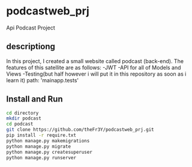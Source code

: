 # podcastweb_prj
Api Podcast Project

## descriptiong
In this project, I created a small website called podcast (back-end). The features of this satellite are as follows:
-JWT
-API for all of Models and Views
-Testing(but half however i will put it in this repository as soon as i learn it) path: 'mainapp.tests'

## Install and Run
```bash
cd directory
mkdir podcast
cd podcast 
git clone https://github.com/theFr3Y/podcastweb_prj.git
pip install -r require.txt
python manage.py makemigrations
python manage.py migrate
python manage.py createsuperuser
python manage.py runserver
```
